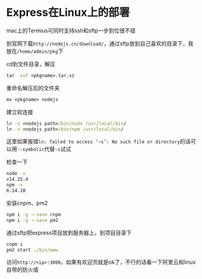 # Express在Linux上的部署

mac上的Termius可同时支持ssh和sftp一步到位很不错


到官网下载`http://nodejs.cn/download/`，通过sftp放到自己喜欢的目录下，我放在`/home/admin/pkg`下

cd到文件目录，解压
```cmd
tar -xvf <pkgname>.tar.xz
```

重命名解压后的文件夹
```cmd
mv <pkgname> nodejs
```

建立软连接
```cmd
ln -s <nodejs path>/bin/node /usr/local/bin/
ln -s <nodejs path>/bin/npm /usr/local/bin/
```

这里如果报错`ln: failed to access ‘–s’: No such file or directory`的话可以用`--symbolic`代替`-s`试试

检查一下
```cmd
node -v
v14.15.4
npm -v
6.14.10
```

安装cnpm、pm2
```cmd
npm i -g --save cnpm
npm i -g --save pm2
```

通过sftp把express项目放到服务器上，到项目目录下
```cmd
cnpm i
pm2 start ./bin/www
```

访问`http://<ip>:3000`，如果有欢迎页就是ok了，不行的话看一下阿里云和linux自带的防火墙
